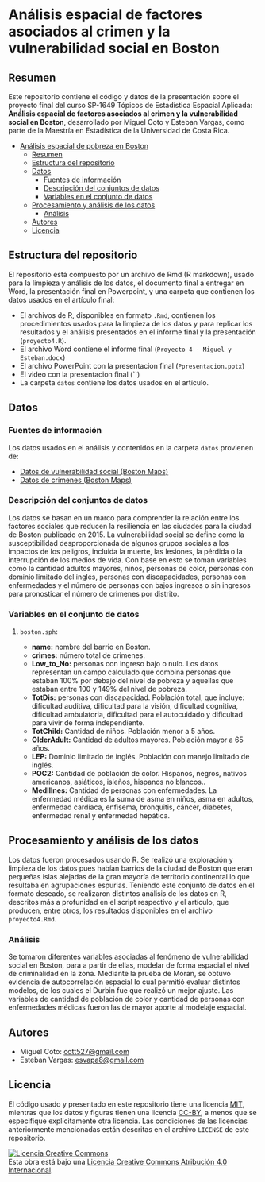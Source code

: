 # Análisis espacial de factores asociados al crimen y la vulnerabilidad social en Boston


## Resumen

Este repositorio contiene el código y datos de la presentación sobre el proyecto final del curso SP-1649 Tópicos de Estadística Espacial Aplicada: **Análisis espacial de factores asociados al crimen y la vulnerabilidad social en Boston**, desarrollado por Miguel Coto y Esteban Vargas, como parte de la Maestría en Estadística de la Universidad de Costa Rica. 

- [Análisis espacial de pobreza en Boston](#Crimenes-en-Boston-por-area)
  - [Resumen](#resumen)
  - [Estructura del repositorio](#estructura-del-repositorio)
  - [Datos](#datos)
    - [Fuentes de información](#fuentes-de-informaci%C3%B3n)
    - [Descripción del conjuntos de datos](#descripci%C3%B3n-de-los-conjuntos-de-datos)
    - [Variables en el conjunto de datos](#variables-en-cada-conjunto-de-datos)
  - [Procesamiento y análisis de los datos](#procesamiento-y-an%C3%A1lisis-de-los-datos)
    - [Análisis](#an%C3%A1lisis)
  - [Autores](#preguntas)
  - [Licencia](#licencia)

## Estructura del repositorio

El repositorio está compuesto por un archivo de Rmd (R markdown), usado para la limpieza y análisis de los datos, el documento final a entregar en Word, la presentación final en Powerpoint, y una carpeta que contienen los datos usados en el artículo final:

- El archivos de R, disponibles en formato `.Rmd`, contienen los procedimientos usados para la limpieza de los datos y para replicar los resultados y el análisis presentados en el informe final y la presentación (`proyecto4.R`).
- El archivo Word contiene el informe final (`Proyecto 4 - Miguel y Esteban.docx`)
- El archivo PowerPoint con la presentacion final (`Ppresentacion.pptx`)
- El video con la presentacion final (``)
- La carpeta `datos` contiene los datos usados en el artículo. 

## Datos

### Fuentes de información

Los datos usados en el análisis y contenidos en la carpeta `datos` provienen de:

- [Datos de vulnerabilidad social (Boston Maps)](http://bostonopendata-boston.opendata.arcgis.com/datasets/34f2c48b670d4b43a617b1540f20efe3_0)
- [Datos de crimenes (Boston Maps)](https://data.boston.gov/dataset/crime-incident-reports-august-2015-to-date-source-new-system)


### Descripción del conjuntos de datos

Los datos se basan en un marco para comprender la relación entre los factores sociales que reducen la resiliencia en las ciudades para la ciudad de Boston publicado en 2015. La vulnerabilidad social se define como la susceptibilidad desproporcionada de algunos grupos sociales a los impactos de los peligros, incluida la muerte, las lesiones, la pérdida o la interrupción de los medios de vida. 
Con base en esto se toman variables como la cantidad adultos mayores, niños, personas de color, personas con dominio limitado del inglés, personas con discapacidades, personas con enfermedades y el número de personas con bajos ingresos o sin ingresos para pronosticar el número de crimenes por distrito.

### Variables en el conjunto de datos

1) `boston.sph`:

   - **name:** nombre del barrio en Boston.
    - **crimes:** número total de crimenes.
    - **Low_to_No:** personas con ingreso bajo o nulo. Los datos representan un campo calculado que combina personas que estaban 100% por debajo del nivel de pobreza y aquellas que estaban entre 100 y 149% del nivel de pobreza.
   - **TotDis:** personas con discapacidad. Población total, que incluye: dificultad auditiva, dificultad para la visión, dificultad cognitiva, dificultad ambulatoria, dificultad para el autocuidado y dificultad para vivir de forma independiente.
   - **TotChild:** Cantidad de niños. Población menor a 5 años.
   - **OlderAdult:** Cantidad de adultos mayores. Población mayor a 65 años.
   - **LEP:** Dominio limitado de inglés. Población con manejo limitado de inglés.
   - **POC2:** Cantidad de población de color. Hispanos, negros, nativos americanos, asiáticos, isleños, hispanos no blancos..
   - **MedIllnes:** Cantidad de personas con enfermedades. La enfermedad médica es la suma de asma en niños, asma en adultos, enfermedad cardíaca, enfisema, bronquitis, cáncer, diabetes, enfermedad renal y enfermedad hepática.
  

## Procesamiento y análisis de los datos

Los datos fueron procesados usando R. Se realizó una exploración y limpieza de los datos pues habían barrios de la ciudad de Boston que eran pequeñas islas alejadas de la gran mayoría de territorio continental lo que resultaba en agrupaciones espurias. Teniendo este conjunto de datos en el formato deseado, se realizaron distintos análisis de los datos en R, descritos más a profunidad en el script respectivo y el artículo, que producen, entre otros, los resultados disponibles en el archivo `proyecto4.Rmd`.


### Análisis

Se tomaron diferentes variables asociadas al fenómeno de vulnerabilidad social en Boston, para a partir de ellas, modelar de forma espacial el nivel de criminalidad en la zona. Mediante la prueba de Moran, se obtuvo evidencia de autocorrelación espacial lo cual permitió evaluar distintos modelos, de los cuales el Durbin fue que realizó un mejor ajuste. Las variables de cantidad de población de color y cantidad de personas con enfermedades médicas fueron las de mayor aporte al modelaje espacial.

## Autores

- Miguel Coto: cott527@gmail.com
- Esteban Vargas: esvapa8@gmail.com

## Licencia

El código usado y presentado en este repositorio tiene una licencia [MIT](https://opensource.org/licenses/MIT), mientras que los datos y figuras tienen una licencia [CC-BY](https://creativecommons.org/licenses/by/4.0/deed.es), a menos que se especifique explicitamente otra licencia. Las condiciones de las licencias anteriormente mencionadas están descritas en el archivo `LICENSE` de este repositorio.

<a rel="license" href="http://creativecommons.org/licenses/by/4.0/"><img alt="Licencia Creative Commons" style="border-width:0" src="https://i.creativecommons.org/l/by/4.0/88x31.png" /></a><br />Esta obra está bajo una <a rel="license" href="http://creativecommons.org/licenses/by/4.0/deed.es">Licencia Creative Commons Atribución 4.0 Internacional</a>.
